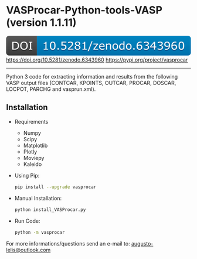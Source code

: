# VASProcar-Python-tools-VASP (version 1.1.11)

![DOI](./VASProcar_v1.1.11/src/etc/DOI.png)
https://doi.org/10.5281/zenodo.6343960
https://pypi.org/project/vasprocar

------------------------------------------------------------------------

Python 3 code for extracting information and results from the following VASP output files (CONTCAR, KPOINTS, OUTCAR, PROCAR, DOSCAR, LOCPOT, PARCHG and vasprun.xml).

## Installation

-  Requirements

    * Numpy
    * Scipy
    * Matplotlib
    * Plotly
    * Moviepy
    * Kaleido
    
- Using Pip:

  ```bash
  pip install --upgrade vasprocar
  ```

- Manual Installation:

  ```bash
  python install_VASProcar.py 
  ```

- Run Code:

  ```bash
  python -m vasprocar 
  ```

For more informations/questions send an e-mail to: augusto-lelis@outlook.com
